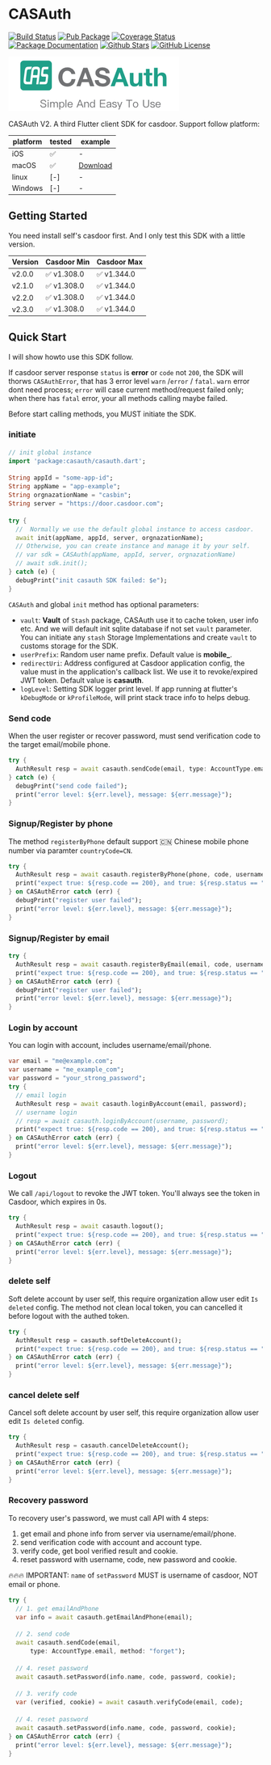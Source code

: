 # CASAuth
[![Build Status](https://github.com/kofj/casauth/actions/workflows/main.yml/badge.svg)](https://github.com/kofj/casauth/actions/workflows/main.yml)
[![Pub Package](https://img.shields.io/pub/v/casauth.svg?style=flat-square)](https://pub.dartlang.org/packages/casauth)
[![Coverage Status](https://codecov.io/gh/kofj/casauth/branch/master/graph/badge.svg?token=VusBJYgahl)](https://codecov.io/gh/kofj/casauth)
[![Package Documentation](https://img.shields.io/badge/doc-casauth-blue.svg)](https://www.dartdocs.org/documentation/casauth/latest)
[![Github Stars](https://img.shields.io/github/stars/kofj/casauth.svg)](https://github.com/kofj/casauth)
[![GitHub License](https://img.shields.io/badge/license-MIT-yellow.svg)](https://opensource.org/licenses/MIT)


![CASAuth Logo](./images/casauth-banner.png)

CASAuth V2. A third Flutter client SDK for casdoor. Support follow platform:

| platform | tested | example      |
| -------- | ------ | ------------ |
| iOS      | ✅      | -            |
| macOS    | ✅      | [Download]() |
| linux    | [-]    | -            |
| Windows  | [-]    | -            |

## Getting Started
You need install self's casdoor first. And I only test this SDK with a little version.

| Version | Casdoor Min | Casdoor Max |
| ------- | ----------- | ----------- |
| v2.0.0  | ✅ v1.308.0  | ✅ v1.344.0  |
| v2.1.0  | ✅ v1.308.0  | ✅ v1.344.0  |
| v2.2.0  | ✅ v1.308.0  | ✅ v1.344.0  |
| v2.3.0  | ✅ v1.308.0  | ✅ v1.344.0  |


## Quick Start
I will show howto use this SDK follow.

If casdoor server response `status` is **error** or `code` not `200`, the SDK will thorws `CASAuthError`, that has 3 error level `warn` /`error` / `fatal`. `warn` error dont need process; `error` will case current method/request failed only; when there has `fatal` error, your all methods calling maybe failed.

Before start calling methods, you MUST initiate the SDK.
### initiate
```dart
// init global instance
import 'package:casauth/casauth.dart';

String appId = "some-app-id";
String appName = "app-example";
String orgnazationName = "casbin";
String server = "https://door.casdoor.com";

try {
  //  Normally we use the default global instance to access casdoor.
  await init(appName, appId, server, orgnazationName);
  // Otherwise, you can create instance and manage it by your self.
  // var sdk = CASAuth(appName, appId, server, orgnazationName)
  // await sdk.init();
} catch (e) {
  debugPrint("init casauth SDK failed: $e");
}
```
`CASAuth` and global `init` method has optional parameters:
- `vault`: **Vault** of `Stash` package, CASAuth use it to cache token, user info etc. And we will default init sqlite database if not set `vault` parameter. You can initiate any `stash` Storage Implementations and create `vault` to customs storage for the SDK.
- `userPrefix`: Random user name prefix. Default value is **mobile_**.
- `redirectUri`: Address configured at Casdoor application config, the value must in the application's callback list. We use it to revoke/expired JWT token. Default value is **casauth**.
- `logLevel`: Setting SDK logger print level. If app running at flutter's `kDebugMode` or `kProfileMode`, will print stack trace info to helps debug.

### Send code
When the user register or recover password, must send verification code to the target email/mobile phone.
```dart
try {
  AuthResult resp = await casauth.sendCode(email, type: AccountType.email);
} catch (e) {
  debugPrint("send code failed");
  print("error level: ${err.level}, message: ${err.message}");
}
```

### Signup/Register by phone
The method `registerByPhone` default support 🇨🇳 Chinese mobile phone number via paramter `countryCode=CN`.

```dart
try {
  AuthResult resp = await casauth.registerByPhone(phone, code, username: id, password: id);
  print("expect true: ${resp.code == 200}, and true: ${resp.status == "ok"}");
} on CASAuthError catch (err) {
  debugPrint("register user failed");
  print("error level: ${err.level}, message: ${err.message}");
}
```

### Signup/Register by email
```dart
try {
  AuthResult resp = await casauth.registerByEmail(email, code, username: id, password: id);
  print("expect true: ${resp.code == 200}, and true: ${resp.status == "ok"}");
} on CASAuthError catch (err) {
  debugPrint("register user failed");
  print("error level: ${err.level}, message: ${err.message}");
}
```

### Login by account
You can login with account, includes username/email/phone.
```dart
var email = "me@example.com";
var username = "me_example_com";
var password = "your_strong_password";
try {
  // email login
  AuthResult resp = await casauth.loginByAccount(email, password);
  // username login
  // resp = await casauth.loginByAccount(username, password);
  print("expect true: ${resp.code == 200}, and true: ${resp.status == "ok"}");
} on CASAuthError catch (err) {
  print("error level: ${err.level}, message: ${err.message}");
}
```

### Logout
We call `/api/logout` to revoke the JWT token. You'll always see the token in Casdoor, which expires in 0s. 

```dart
try {
  AuthResult resp = await casauth.logout();
  print("expect true: ${resp.code == 200}, and true: ${resp.status == "ok"}");
} on CASAuthError catch (err) {
  print("error level: ${err.level}, message: ${err.message}");
}

```

### delete self
Soft delete account by user self, this require organization allow user edit `Is deleted` config. The method not clean local token, you can cancelled it before logout with the authed token.
```dart
try {
  AuthResult resp = casauth.softDeleteAccount();
  print("expect true: ${resp.code == 200}, and true: ${resp.status == "ok"}");
} on CASAuthError catch (err) {
  print("error level: ${err.level}, message: ${err.message}");
}
```

### cancel delete self
Cancel soft delete account by user self, this require organization allow user edit `Is deleted` config.
```dart
try {
  AuthResult resp = casauth.cancelDeleteAccount();
  print("expect true: ${resp.code == 200}, and true: ${resp.status == "ok"}");
} on CASAuthError catch (err) {
  print("error level: ${err.level}, message: ${err.message}");
}
```

### Recovery password
To recovery user's password, we must call API with 4 steps:

1. get email and phone info from server via username/email/phone.
2. send verification code with account and account type.
3. verify code, get bool verified result and cookie.
4. reset password with username, code, new password and cookie.

🔥🔥🔥 IMPORTANT: `name` of `setPassword` MUST is username of casdoor, NOT email or phone.

```dart
try {
  // 1. get emailAndPhone
  var info = await casauth.getEmailAndPhone(email);

  // 2. send code
  await casauth.sendCode(email,
      type: AccountType.email, method: "forget");

  // 4. reset password
  await casauth.setPassword(info.name, code, password, cookie);

  // 3. verify code
  var (verified, cookie) = await casauth.verifyCode(email, code);

  // 4. reset password
  await casauth.setPassword(info.name, code, password, cookie);
} on CASAuthError catch (err) {
  print("error level: ${err.level}, message: ${err.message}");
}
```